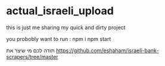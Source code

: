 # actual_israeli_upload
this is just me sharing my quick and dirty project

you probobly want to run :
npm i 
npm start


תודה לכם מי שיצר את 
https://github.com/eshaham/israeli-bank-scrapers/tree/master
